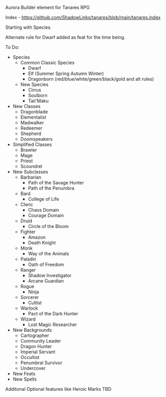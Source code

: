 Aurora Builder element for Tanares RPG

Index -  https://github.com/ShadowLinks/tanares/blob/main/tanares.index

Starting with Species.

Alternate rule for Dwarf added as feat for the time being.

To Do:
- Species
    - Common Classic Species
        - Dwarf
        - Elf (Summer Spring Autumn Winter)
        - Dragonborn (red/blue/white/green/black/gold and alt rules)
    - New Species
        - Cirrus
        - Soulborn
        - Taii'Maku
- New Classes
    - Dragonblade
    - Elementalist
    - Madwalker
    - Redeemer
    - Shepherd
    - Doomspeakers
- Simplified Classes
    - Brawler
    - Mage
    - Priest
    - Scoundrel
- New Subclasses
    - Barbarian
        - Path of the Savage Hunter
        - Path of the Penumbra
    - Bard
        - College of Life
    - Cleric
        - Chaos Domain
        - Courage Domain
    - Druid
        - Circle of the Bloom
    - Fighter
        - Amazon
        - Death Knight
    - Monk
        - Way of the Animals
    - Paladin
        - Oath of Freedom
    - Ranger
        - Shadow Investigator
        - Arcane Guardian
    - Rogue
        - Ninja
    - Sorcerer
        - Cultist
    - Warlock
        - Pact of the Dark Hunter
    - Wizard
        - Lost Magic Researcher
- New Backgrounds
    - Cartographer
    - Community Leader
    - Dragon Hunter
    - Imperial Servant
    - Occultist
    - Penumbral Survivor
    - Undercover
- New Feats
- New Spells

Additonal Optional features like Heroic Marks TBD